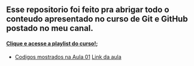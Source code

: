 ## Esse repositorio foi feito pra abrigar todo o conteudo apresentado no curso de Git e GitHub postado no meu canal.
#### [Clique e acesse a playlist do curso!](https://www.youtube.com/playlist?list=PLBwyuonjf0zxFSRZWw9XVL08JOQoqYUBy);
 - [Codigos mostrados na Aula 01](https://github.com/CalebeEvangelista/CursoDeGitHub/blob/main/Codigos%20das%20aulas/Codigos-aula-01.md) [Link da aula](https://youtu.be/iHSbEjqe5rQ)